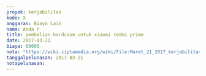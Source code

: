 ```yaml
---
proyek: kerjabilitas
kode: X
anggaran: Biaya Lain
nama: Anda P
title: pembelian hardcase untuk xiaomi redmi prime
date: 2017-03-21
biaya: 60000
nota: "https://wiki.ciptamedia.org/wiki/File:Maret_21_2017_kerjabilitas_X_beli_hardcase_anda914.jpg"
tanggalpelunasan: 2017-03-21
notapelunasan:
---
```

